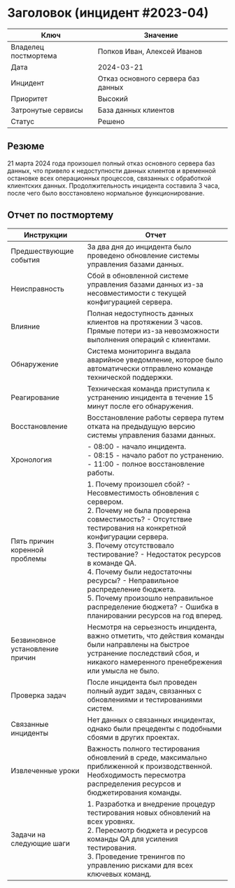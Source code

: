 # Заголовок (инцидент #2023-04)

| Ключ                 | Значение                           |
|----------------------|------------------------------------|
| Владелец постмортема | Попков Иван, Алексей Иванов        |
| Дата                 | 2024-03-21                         |
| Инцидент             | Отказ основного сервера баз данных |
| Приоритет            | Высокий                            |
| Затронутые сервисы   | База данных клиентов               |
| Статус               | Решено                             |

## Резюме

21 марта 2024 года произошел полный отказ основного сервера баз данных, что привело к недоступности данных клиентов и временной остановке всех операционных процессов, связанных с обработкой клиентских данных. Продолжительность инцидента составила 3 часа, после чего было восстановлено нормальное функционирование.

## Отчет по постмортему

| Инструкции            | Отчет                                                                                                                                                                                                                                                                                                                                                                                                                                                |
|-----------------------|------------------------------------------------------------------------------------------------------------------------------------------------------------------------------------------------------------------------------------------------------------------------------------------------------------------------------------------------------------------------------------------------------------------------------------------------------|
| Предшествующие события | За два дня до инцидента было проведено обновление системы управления базами данных.                                                                                                                                                                                                                                                                                                                                                                  |
| Неисправность         | Сбой в обновленной системе управления базами данных из-за несовместимости с текущей конфигурацией сервера.                                                                                                                                                                                                                                                                                                                                           |
| Влияние               | Полная недоступность данных клиентов на протяжении 3 часов. Прямые потери из-за невозможности выполнения операций с клиентами.                                                                                                                                                                                                                                                                                                                       |
| Обнаружение           | Система мониторинга выдала аварийное уведомление, которое было автоматически отправлено команде технической поддержки.                                                                                                                                                                                                                                                                                                                               |
| Реагирование          | Техническая команда приступила к устранению инцидента в течение 15 минут после его обнаружения.                                                                                                                                                                                                                                                                                                                                                      |
| Восстановление        | Восстановление работы сервера путем отката на предыдущую версию системы управления базами данных.                                                                                                                                                                                                                                                                                                                                                    |
| Хронология            | - 08:00 - начало инцидента.<br>- 08:15 - начало работ по устранению.<br>- 11:00 - полное восстановление работы.                                                                                                                                                                                                                                                                                                                                      |
| Пять причин коренной проблемы | 1. Почему произошел сбой? - Несовместимость обновления с сервером.<br>2. Почему не была проверена совместимость? - Отсутствие тестирования на конкретной конфигурации сервера.<br>3. Почему отсутствовало тестирование? - Недостаток ресурсов в команде QA.<br>4. Почему были недостаточны ресурсы? - Неправильное распределение бюджета.<br>5. Почему произошло неправильное распределение бюджета? - Ошибка в планировании ресурсов на год вперед. |
| Безвиновное установление причин | Несмотря на серьезность инцидента, важно отметить, что действия команды были направлены на быстрое устранение последствий сбоя, и никакого намеренного пренебрежения или умысла не было.                                                                                                                                                                                                                                                             |
| Проверка задач        | После инцидента был проведен полный аудит задач, связанных с обновлениями и тестированиями систем.                                                                                                                                                                                                                                                                                                                                                   |
| Связанные инциденты   | Нет данных о связанных инцидентах, однако были прецеденты с подобными сбоями в других проектах.                                                                                                                                                                                                                                                                                                                                                      |
| Извлеченные уроки     | Важность полного тестирования обновлений в среде, максимально приближенной к производственной. Необходимость пересмотра распределения ресурсов и бюджетирования команды.                                                                                                                                                                                                                                                                             |
| Задачи на следующие шаги | 1. Разработка и внедрение процедур тестирования новых обновлений на всех уровнях.<br>2. Пересмотр бюджета и ресурсов команды QA для усиления тестирования.<br>3. Проведение тренингов по управлению рисками для всех ключевых команд.                                                                                                                                                                                                                |
